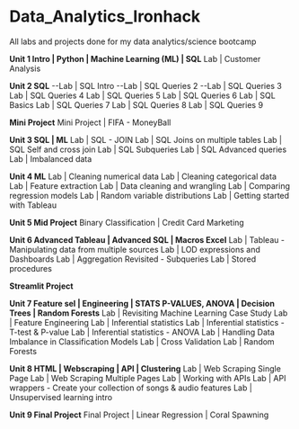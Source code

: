 # Data_Analytics_Ironhack
All labs and projects done for my data analytics/science bootcamp


**Unit 1 Intro | Python | Machine Learning (ML) | SQL**
Lab | Customer Analysis

**Unit 2 SQL**
--Lab | SQL Intro
--Lab | SQL Queries 2
--Lab | SQL Queries 3
Lab | SQL Queries 4
Lab | SQL Queries 5
Lab | SQL Queries 6
Lab | SQL Basics
Lab | SQL Queries 7
Lab | SQL Queries 8
Lab | SQL Queries 9

**Mini Project**
Mini Project | FIFA - MoneyBall

**Unit 3 SQL | ML**
Lab | SQL - JOIN
Lab | SQL Joins on multiple tables
Lab | SQL Self and cross join
Lab | SQL Subqueries
Lab | SQL Advanced queries
Lab | Imbalanced data

**Unit 4 ML**
Lab | Cleaning numerical data
Lab | Cleaning categorical data
Lab | Feature extraction
Lab | Data cleaning and wrangling
Lab | Comparing regression models
Lab | Random variable distributions
Lab | Getting started with Tableau

**Unit 5 Mid Project**
Binary Classification | Credit Card Marketing

**Unit 6 Advanced Tableau | Advanced SQL | Macros Excel**
Lab | Tableau - Manipulating data from multiple sources
Lab | LOD expressions and Dashboards
Lab | Aggregation Revisited - Subqueries
Lab | Stored procedures

**Streamlit Project**

**Unit 7 Feature sel | Engineering | STATS P-VALUES, ANOVA | Decision Trees | Random Forests**
Lab | Revisiting Machine Learning Case Study
Lab | Feature Engineering
Lab | Inferential statistics
Lab | Inferential statistics - T-test & P-value
Lab | Inferential statistics - ANOVA
Lab | Handling Data Imbalance in Classification Models
Lab | Cross Validation
Lab | Random Forests

**Unit 8 HTML | Webscraping | API | Clustering**
Lab | Web Scraping Single Page
Lab | Web Scraping Multiple Pages
Lab | Working with APIs
Lab | API wrappers - Create your collection of songs & audio features
Lab | Unsupervised learning intro

**Unit 9 Final Project**
Final Project | Linear Regression | Coral Spawning
